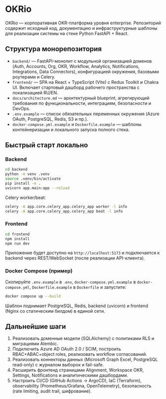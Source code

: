 # OKRio

OKRio — корпоративная OKR-платформа уровня enterprise. Репозиторий содержит исходный код, документацию и инфраструктурные шаблоны для реализации системы на стеке Python FastAPI + React.

## Структура монорепозитория

- `backend/` — FastAPI-монолит с модульной организацией доменов (Auth, Accounts, Org, OKR, Workflow, Analytics, Notifications, Integrations, Data Connectors), конфигурацией окружения, базовыми роутерами и Celery.
- `frontend/` — SPA на React + TypeScript (Vite) с Redux Toolkit и Chakra UI. Включает стартовый дашборд рабочего пространства с локализацией RU/EN.
- `docs/architecture.md` — архитектурный blueprint, агрегирующий требования по функциональности, интеграциям, безопасности и DevOps.
- `.env.example` — список обязательных переменных окружения (Azure OAuth, PostgreSQL, Redis, S3 и пр.).
- `docker-compose.yml.example` и `Dockerfile.example` — шаблоны контейнеризации и локального запуска полного стека.

## Быстрый старт локально

### Backend

```bash
cd backend
python -m venv .venv
source .venv/bin/activate
pip install -e .
uvicorn app.main:app --reload
```

Celery worker/beat:

```bash
celery -A app.core.celery_app.celery_app worker -l info
celery -A app.core.celery_app.celery_app beat -l info
```

### Frontend

```bash
cd frontend
npm install
npm run dev
```

Приложение будет доступно на `http://localhost:5173` и подключается к backend через REST/WebSocket (после реализации API-клиента).

### Docker Compose (пример)

Скопируйте `.env.example` в `.env`, `docker-compose.yml.example` в `docker-compose.yml`, `Dockerfile.example` в `Dockerfile` и запустите:

```bash
docker compose up --build
```

Шаблон поднимает PostgreSQL, Redis, backend (uvicorn) и frontend (Nginx со статическим билдом) в единой сети.

## Дальнейшие шаги

1. Реализовать доменные модели (SQLAlchemy) с политиками RLS и миграциями Alembic.
2. Подключить Azure AD OAuth 2.0 / SCIM, построить RBAC+ABAC+object roles, реализовать workflow согласований.
3. Реализовать коннекторы данных (Microsoft Graph Excel, PostgreSQL read-only) с журналом выборок и fail-safe.
4. Расширить фронтенд страницами Alignment, Workspace OKR, Settings, Notifications и аналитическими дашбордами.
5. Настроить CI/CD (GitHub Actions → ArgoCD), IaC (Terraform), observability (Prometheus/Grafana, OpenTelemetry), безопасность (rate limiting, audit trail, шифрование).
